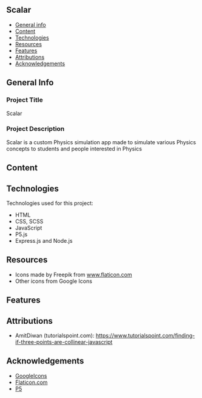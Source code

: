 ## Scalar

- [General info](#general-info)
- [Content](#content)
- [Technologies](#technologies)
- [Resources](#resources)
- [Features](#features)
- [Attributions](#attributions)
- [Acknowledgements](#acknowledgements)

## General Info

### Project Title

Scalar

### Project Description

Scalar is a custom Physics simulation app made to simulate various Physics concepts to students and people interested in Physics

## Content

## Technologies

Technologies used for this project:

- HTML
- CSS, SCSS
- JavaScript
- P5.js
- Express.js and Node.js

## Resources

- Icons made by Freepik from www.flaticon.com
- Other icons from Google Icons

## Features

## Attributions

-  AmitDiwan (tutorialspoint.com): https://www.tutorialspoint.com/finding-if-three-points-are-collinear-javascript

## Acknowledgements

- <a href="https://fonts.google.com/icons">GoogleIcons</a>
- <a href="https://www.flaticon.com/">Flaticon.com</a>
- <a href="https://p5js.org/">P5</a>